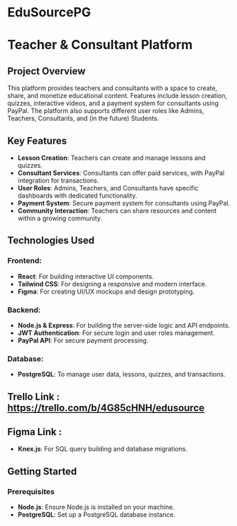 # EduSourcePG

# Teacher & Consultant Platform

## Project Overview

This platform provides teachers and consultants with a space to create, share, and monetize educational content. Features include lesson creation, quizzes, interactive videos, and a payment system for consultants using PayPal. The platform also supports different user roles like Admins, Teachers, Consultants, and (in the future) Students.

## Key Features
- **Lesson Creation**: Teachers can create and manage lessons and quizzes.
- **Consultant Services**: Consultants can offer paid services, with PayPal integration for transactions.
- **User Roles**: Admins, Teachers, and Consultants have specific dashboards with dedicated functionality.
- **Payment System**: Secure payment system for consultants using PayPal.
- **Community Interaction**: Teachers can share resources and content within a growing community.

## Technologies Used

### Frontend:
- **React**: For building interactive UI components.
- **Tailwind CSS**: For designing a responsive and modern interface.
- **Figma**: For creating UI/UX mockups and design prototyping.

### Backend:
- **Node.js & Express**: For building the server-side logic and API endpoints.
- **JWT Authentication**: For secure login and user roles management.
- **PayPal API**: For secure payment processing.

### Database:
- **PostgreSQL**: To manage user data, lessons, quizzes, and transactions.

## Trello Link : https://trello.com/b/4G85cHNH/edusource
## Figma Link : 
- **Knex.js**: For SQL query building and database migrations.

## Getting Started

### Prerequisites
- **Node.js**: Ensure Node.js is installed on your machine.
- **PostgreSQL**: Set up a PostgreSQL database instance.

